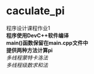 # caculate_pi  
程序设计课程作业1  
**程序使用DevC++软件编译**  
**main()函数保留在main.cpp文件中**  
**提供两种方法计算pi**  
*多线程蒙特卡洛法*  
*多线程级数求和法*  
